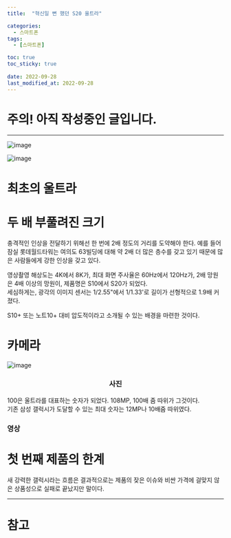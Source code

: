 ```yaml
---
title:  "혁신일 뻔 했던 S20 울트라"

categories: 
  - 스마트폰
tags:
  - [스마트폰]

toc: true
toc_sticky: true
 
date: 2022-09-28
last_modified_at: 2022-09-28
---
```


<h1>주의! 아직 작성중인 글입니다.</h1>

---

![image](https://user-images.githubusercontent.com/96360829/192715485-78aae51e-0aff-4aa3-b5b6-6a9c867ee937.png)  

![image](https://user-images.githubusercontent.com/96360829/192716816-43ad227e-afb0-4542-8c9e-b1443746eb19.png)  



<h1>최초의 울트라</h1>


<h1>두 배 부풀려진 크기</h1>
충격적인 인상을 전달하기 위해선 한 번에 2배 정도의 거리를 도약해야 한다. 예를 들어 잠실 롯데월드타워는 여의도 63빌딩에 대해 약 2배 더 많은 층수를 갖고 있기 때문에 많은 사람들에게 강한 인상을 갖고 있다.  
 
영상촬영 해상도는 4K에서 8K가, 최대 화면 주사율은 60Hz에서 120Hz가, 2배 망원은 4배 이상의 망원이, 제품명은 S10에서 S20가 되었다.  
세심하게는, 광각의 이미지 센서는 1/2.55"에서 1/1.33'로 길이가 선형적으로 1.9배 커졌다.  

S10+ 또는 노트10+ 대비 압도적이라고 소개될 수 있는 배경을 마련한 것이다.





<h1>카메라</h1>

![image](https://user-images.githubusercontent.com/96360829/192716148-224fa4ee-3d90-4a83-b32d-4cd52337df04.png)  
<h3><center>사진</center></h3>

100은 울트라를 대표하는 숫자가 되었다. 108MP, 100배 줌 따위가 그것이다.  
기존 삼성 갤럭시가 도달할 수 있는 최대 숫자는 12MP나 10배줌 따위였다.

<h3>영상</h3>

<h1>첫 번째 제품의 한계</h1>
새 강력한 갤럭시라는 흐름은 결과적으로는 제품의 잦은 이슈와 비싼 가격에 걸맞지 않은 상품성으로 실패로 끝났지만 말이다.


---
<h1>참고</h1>